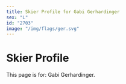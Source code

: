 ```yaml
---
title: Skier Profile for Gabi Gerhardinger
sex: "L"
id: "2703"
image: "/img/flags/ger.svg" 
---
```


# Skier Profile

This page is for: Gabi Gerhardinger.
    